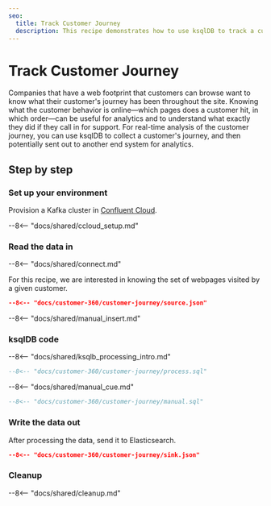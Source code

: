 ```yaml
---
seo:
  title: Track Customer Journey
  description: This recipe demonstrates how to use ksqlDB to track a customer journey through webpages online.
---
```


# Track Customer Journey

Companies that have a web footprint that customers can browse want to know what their customer's journey has been throughout the site.
Knowing what the customer behavior is online—which pages does a customer hit, in which order—can be useful for analytics and to understand what exactly they did if they call in for support.
For real-time analysis of the customer journey, you can use ksqlDB to collect a customer's journey, and then potentially sent out to another end system for analytics.

## Step by step

### Set up your environment

Provision a Kafka cluster in [Confluent Cloud](https://www.confluent.io/confluent-cloud/tryfree/?utm_source=github&utm_medium=ksqldb_recipes&utm_campaign=customer_journey).

--8<-- "docs/shared/ccloud_setup.md"

### Read the data in

--8<-- "docs/shared/connect.md"

For this recipe, we are interested in knowing the set of webpages visited by a given customer.

```json
--8<-- "docs/customer-360/customer-journey/source.json"
```

--8<-- "docs/shared/manual_insert.md"

### ksqlDB code

--8<-- "docs/shared/ksqlb_processing_intro.md"

```sql
--8<-- "docs/customer-360/customer-journey/process.sql"
```

--8<-- "docs/shared/manual_cue.md"

```sql
--8<-- "docs/customer-360/customer-journey/manual.sql"
```

### Write the data out

After processing the data, send it to Elasticsearch.

```json
--8<-- "docs/customer-360/customer-journey/sink.json"
```

### Cleanup

--8<-- "docs/shared/cleanup.md"
